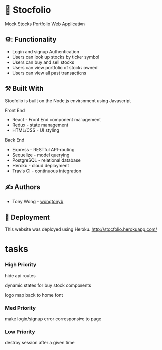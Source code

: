 # :money_with_wings: Stocfolio

Mock Stocks Portfolio Web Application

## :gear:: Functionality

* Login and signup Authentication
* Users can look up stocks by ticker symbol
* Users can buy and sell stocks
* Users can view portfolio of stocks owned
* Users can view all past transactions

## :hammer_and_pick: Built With

Stocfolio is built on the Node.js environment using Javascript

Front End
* React - Front End component management
* Redux - state management
* HTML/CSS - UI styling

Back End
* Express - RESTful API-routing
* Sequelize - model querying
* PostgreSQL - relational database
* Heroku - cloud deployment
* Travis CI - continuous integration

## :writing_hand: Authors

* Tony Wong - [wongtonyb](https://github.com/wongtonyb)

## :rocket: Deployment

This website was deployed using Heroku.
http://stocfolio.herokuapp.com/






# tasks

### High Priority

hide api routes

dynamic states for buy stock components

logo map back to home
font

### Med Priority

make login/signup error corresponsive to page

### Low Priority

destroy session after a given time
